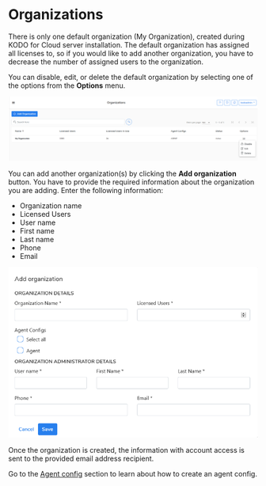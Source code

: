 # Organizations

There is only one default organization \(My Organization\), created during KODO for Cloud server installation. The default organization has assigned all licenses to, so if you would like to add another organization, you have to decrease the number of assigned users to the organization.

You can disable, edit, or delete the default organization by selecting one of the options from the **Options** menu.

![](../../.gitbook/assets/image%20%2829%29.png)

You can add another organization\(s\) by clicking the **Add organization** button. You have to provide the required information about the organization you are adding. Enter the following information:

* Organization name
* Licensed Users
* User name
* First name
* Last name
* Phone
* Email

![](../../.gitbook/assets/image%20%2837%29.png)

Once the organization is created, the information with account access is sent to the provided email address recipient.

Go to the [Agent config](https://storware.gitbook.io/kodo-for-cloud-office365/administration/kodoadmin-user-guide/agent-config) section to learn about how to create an agent config.

